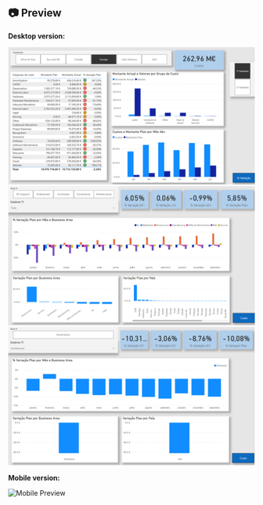 ## 📷 Preview

**Desktop version:**

![Desktop Preview 1](Images/custo_ti_custo_preview.png)
![Desktop Preview 2](Images/custo_ti_variacao_preview1.png)
![Desktop Preview 3](Images/custo_ti_variacao_preview.png)

**Mobile version:**

![Mobile Preview]()

